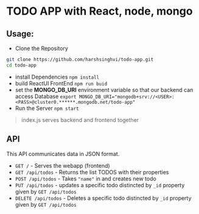 # TODO APP with React, node, mongo

## Usage:

- Clone the Repository 

```bash
git clone https://github.com/harshsinghvi/todo-app.git
cd todo-app
```
- install Dependencies
`npm install`
- build ReactUI FrontEnd `npm run buid`
- set the **MONGO_DB_URI** environment variable so that our backend can access Database `export MONGO_DB_URI="mongodb+srv://<USER>:<PASS>@cluster0.******.mongodb.net/todo-app"`
- Run the Server 
`npm start` 
> index.js serves backend and frontend together

## API 

This API communicates data in JSON format.

- `GET /` - Serves the webapp (frontend)
- `GET /api/todos` - Returns the list TODOS with their properties 
- `POST /api/todos` - Takes `"name"` in and creates new todo 
- `PUT /api/todos` - updates a specific todo distincted by `_id` property given by `GET /api/todos`
- `DELETE /api/todos` - Deletes a specific todo distincted by `_id` property given by `GET /api/todos`